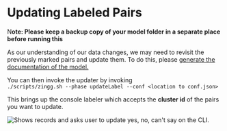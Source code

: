 # Updating Labeled Pairs

N**ote: Please keep a backup copy of your model folder in a separate place before running this**

As our understanding of our data changes, we may need to revisit the previously marked pairs and update them. To do this, please [generate the documentation of the model.](generatingdocumentation.md)

You can then invoke the updater by invoking\
`./scripts/zingg.sh --phase updateLabel --conf <location to conf.json>`

This brings up the console labeler which accepts the **cluster id** of the pairs you want to update.

![Shows records and asks user to update yes, no, can't say on the CLI.](../assets/update.gif)
